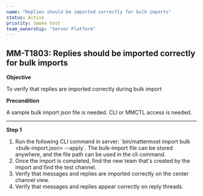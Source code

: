```yaml
---
name: "Replies should be imported correctly for bulk imports"
status: Active
priority: Smoke test
team_ownership: "Server Platform"
---
```


## MM-T1803: Replies should be imported correctly for bulk imports

**Objective**

To verify that replies are imported correctly during bulk import 

**Precondition**

A sample bulk import json file is needed. CLI or MMCTL access is needed.

---

**Step 1**

1. Run the following CLI command in server: \`bin/mattermost import bulk \<bulk-import.json> --apply\`. The bulk-import file can be stored anywhere, and the file path can be used in the cli command.
2. Once the import is completed, find the new team that's created by the import and find the test channel.
3. Verify that messages and replies are imported correctly on the center channel view.
4. Verify that messages and replies appear correctly on reply threads.
